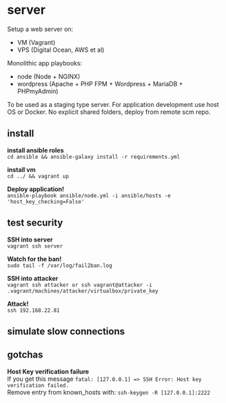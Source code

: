 # server

Setup a web server on:
- VM (Vagrant)
- VPS (Digital Ocean, AWS et al)

Monolithic app playbooks:  
- node (Node + NGINX)
- wordpress (Apache + PHP FPM + Wordpress + MariaDB + PHPmyAdmin)

To be used as a staging type server. For application development use host OS or Docker. No explicit shared folders, deploy from remote scm repo.


## install  

**install ansible roles**  
`cd ansible && ansible-galaxy install -r requirements.yml`

**install vm**  
`cd ../ && vagrant up`

**Deploy application!**  
`ansible-playbook ansible/node.yml -i ansible/hosts -e 'host_key_checking=False'`


## test security  

**SSH into server**  
`vagrant ssh server`

**Watch for the ban!**  
`sudo tail -f /var/log/fail2ban.log`

**SSH into attacker**  
`vagrant ssh attacker or ssh vagrant@attacker -i .vagrant/machines/attacker/virtualbox/private_key`

**Attack!**  
`ssh 192.168.22.81`


## simulate slow connections



## gotchas

**Host Key verification failure**  
If you get this message `fatal: [127.0.0.1] => SSH Error: Host key verification failed.`  
Remove entry from known_hosts with: `ssh-keygen -R [127.0.0.1]:2222`
